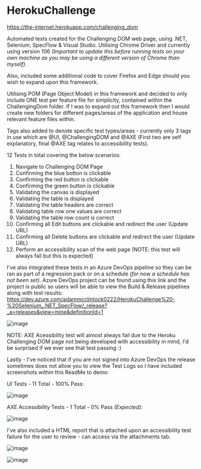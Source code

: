 # HerokuChallenge

https://the-internet.herokuapp.com/challenging_dom

Automated tests created for the Challenging DOM web page, using .NET, Selenium, SpecFlow & Visual Studio. Utilising Chrome Driver and currently using version 106 *(Important to update this before running tests on your own machine as you may be using a different version of Chrome than myself)*.

Also, included some additional code to cover Firefox and Edge should you wish to expand upon this framework.

Utilising POM (Page Object Model) in this framework and decided to only include ONE test per feature file for simplicity, contained within the ChallengingDom folder. If I was to expand out this framework then I would create new folders for different pages/areas of the application and house relevant feature files within. 

Tags also added to denote specific test types/areas - currently only 3 tags in use which are @UI, @ChallengingDOM and @AXE (First two are self explanatory, final @AXE tag relates to accessibility tests).

12 Tests in total covering the below scenarios:

1.	Navigate to Challenging DOM Page
2.	Confirming the blue botton is clickable
3.	Confirming the red button is clickable
4.	Confirming the green button is clickable
5.	Validating the canvas is displayed
6.	Validating the table is displayed
7.	Validating the table headers are correct
8.	Validating table row one values are correct
9.	Validating the table row count is correct
10.	Confirming all Edit buttons are clickable and redirect the user (Update URL)
11.	Confirming all Delete buttons are clickable and redirect the user (Update URL)
12.	Perform an accessibility scan of the web page (NOTE: this test will always fail but this is expected)

I've also integrated these tests in an Azure DevOps pipeline so they can be ran as part of a regression pack or on a schedule *(for now a schedule has not been set)*.
Azure DevOps project can be found using this link and the project is public so users will be able to view the Build & Release pipelines along with test results: https://dev.azure.com/adammcclintock0222/HerokuChallenge%20-%20Selenium_.NET_SpecFlow/_release?_a=releases&view=mine&definitionId=1

![image](https://user-images.githubusercontent.com/58269427/216592128-24beee62-6846-4485-af4b-adc09c53eec9.png)

NOTE: AXE Acessibility test will almost always fail due to the Heroku Challenging DOM page not being developed with accessibility in mind, I'd be surprised if we ever see that test passing :) 

Lastly - I've noticed that if you are not signed into Azure DevOps the release sometimes does not allow you to view the Test Logs so I have included screenshots within this ReadMe to demo:

UI Tests - 11 Total - 100% Pass:

![image](https://user-images.githubusercontent.com/58269427/216593247-967958fe-21f1-4ee1-82f1-46847bcbeb0e.png)

AXE Accessibility Tests - 1 Total - 0% Pass *(Expected)*:

![image](https://user-images.githubusercontent.com/58269427/216593526-03346006-5f2a-4c0c-964b-6aaf718c44e6.png)

I've also included a HTML report that is attached upon an accessibility test failure for the user to review - can access via the attachments tab.

![image](https://user-images.githubusercontent.com/58269427/216593928-d993708f-8e01-42b6-8058-09af7de32896.png)

![image](https://user-images.githubusercontent.com/58269427/216594357-e780d589-be52-4457-ac90-cb39b52a435a.png)

